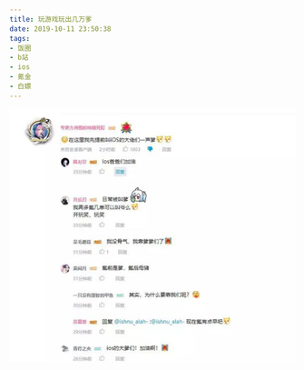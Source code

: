 ```yaml
---
title: 玩游戏玩出几万爹
date: 2019-10-11 23:50:38
tags:
- 饭圈
- b站
- ios
- 氪金
- 白嫖
---
```

![](2019-10-11-23-50/01.jpg)

